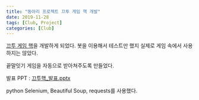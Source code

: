 ```yaml
---
title: "동아리 프로젝트 끄투 게임 핵 개발"
date: 2019-11-28
tags: [Club, Project]
categories: [Club]
---
```


[끄투 게임 핵](https://github.com/realsung/Kkutu_hack)을 개발하게 되었다. 봇을 이용해서 테스트만 했지 실제로 게임 속에서 사용하지는 않았다.

끝말잇기 게임을 자동으로 받아쳐주도록 만들었다.

발표 PPT : [끄투핵_발표.pptx](https://github.com/realsung/realsung.github.io_backup/files/3991219/_.pptx)

python Selenium, Beautiful Soup, requests를 사용했다.

